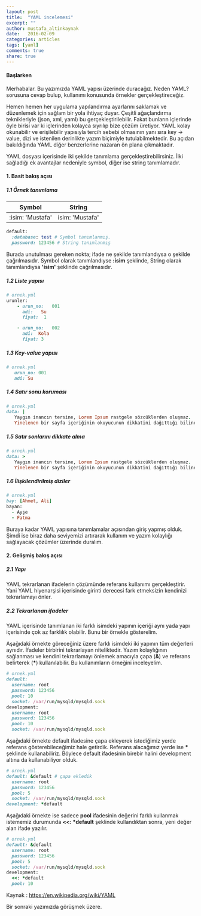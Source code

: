 ```yaml
---
layout: post
title:  "YAML incelemesi"
excerpt: ""
author: mustafa_altinkaynak
date:   2016-02-09
categories: articles
tags: [yaml]
comments: true
share: true
---
```


#### Başlarken

Merhabalar. Bu yazımızda YAML yapısı üzerinde duracağız. Neden YAML? sorusuna cevap bulup, kullanımı konusunda örnekler gerçekleştireceğiz.

Hemen hemen her uygulama yapılandırma ayarlarını saklamak ve düzenlemek için sağlam bir yola ihtiyaç duyar. Çeşitli ağaçlandırma teknikleriyle (json, xml, yaml) bu gerçekleştirilebilir. Fakat bunların içlerinde öyle birisi var ki içlerinden kolayca sıyrılıp bize çözüm üretiyor. YAML kolay okunabilir ve erişilebilir yapısıyla tercih sebebi olmasının yanı sıra key -> value, dizi ve istenilen derinlikte yazım biçimiyle tutulabilmektedir. Bu açıdan bakıldığında YAML diğer benzerlerine nazaran ön plana çıkmaktadır.

YAML dosyası içerisinde iki şekilde tanımlama gerçekleştirebilirsiniz. İlki sağladığı ek avantajlar nedeniyle symbol, diğer ise string tanımlamadır.


#### 1. Basit bakış açısı

##### 1.1 Örnek tanımlama

|Symbol|String|
|---|---|
|:isim: 'Mustafa'|isim: 'Mustafa'|

```ruby
default:
  :database: test # Symbol tanımlanmış.
  password: 123456 # String tanımlanmış
```
Burada unutulması gereken nokta; ifade ne şekilde tanımlandıysa o şekilde çağrılmasıdır. Symbol olarak tanımlandıyse **:isim** şeklinde, String olarak tanımlandıysa **'isim'** şeklinde çağrılmasıdır.

##### 1.2 Liste yapısı

```ruby
# ornek.yml
urunler:
    - urun_no:   001
      adi:   Su
      fiyat:  1

    - urun_no:   002
      adi:  Kola 
      fiyat: 3
```

##### 1.3 Key-value yapısı
```ruby
# ornek.yml
   urun_no: 001
   adi: Su
```

##### 1.4 Satır sonu koruması
```ruby
# ornek.yml
data: |
   Yaygın inancın tersine, Lorem Ipsum rastgele sözcüklerden oluşmaz.
   Yinelenen bir sayfa içeriğinin okuyucunun dikkatini dağıttığı bilinen bir gerçektir.
``` 

##### 1.5 Satır sonlarını dikkate alma
```ruby
# ornek.yml
data: >
   Yaygın inancın tersine, Lorem Ipsum rastgele sözcüklerden oluşmaz.
   Yinelenen bir sayfa içeriğinin okuyucunun dikkatini dağıttığı bilinen bir gerçektir.
``` 

##### 1.6 İlişkilendirilmiş diziler
```ruby
# ornek.yml
bay: [Ahmet, Ali]
bayan:
  - Ayşe
  - Fatma
``` 

Buraya kadar YAML yapısına tanımlamalar açısından giriş yapmış olduk. Şimdi ise biraz daha seviyemizi artırarak kullanım ve yazım kolaylığı sağlayacak çözümler üzerinde duralım.

#### 2. Gelişmiş bakış açısı 
##### 2.1 Yapı
YAML tekrarlanan ifadelerin çözümünde referans kullanımı gerçekleştirir. Yani YAML hiyenarşisi içerisinde girinti derecesi fark etmeksizin kendinizi tekrarlamayı önler.

##### 2.2 Tekrarlanan ifadeler
YAML içerisinde tanımlanan iki farklı isimdeki yapının içeriği aynı yada yapı içerisinde çok az farklılık olabilir. Bunu bir örnekle gösterelim.


Aşağıdaki örnekte göreceğiniz üzere farklı isimdeki iki yapının tüm değerleri aynıdır. İfadeler birbirini tekrarlayan niteliktedir. Yazım kolaylığının sağlanması ve kendini tekrarlamayı önlemek amacıyla çapa (**&**) ve referans belirterek (__*__) kullanılabilir. Bu kullanımların örneğini inceleyelim.

```ruby
# ornek.yml
default: 
  username: root
  password: 123456
  pool: 10
  socket: /var/run/mysqld/mysqld.sock
development:
  username: root
  password: 123456
  pool: 10
  socket: /var/run/mysqld/mysqld.sock
``` 

Aşağıdaki örnekte default ifadesine çapa ekleyerek istediğimiz yerde referans gösterebileceğimiz hale getirdik. Referans alacağımız yerde ise __*__ şeklinde kullanabiliriz. Böylece default ifadesinin birebir halini development altına da kullanabiliyor olduk. 

```ruby
# ornek.yml
default: &default # çapa ekledik
  username: root
  password: 123456
  pool: 5
  socket: /var/run/mysqld/mysqld.sock
development: *default
``` 

Aşağıdaki örnekte ise sadece **pool** ifadesinin değerini farklı kullanmak istememiz durumunda __<<: *default__ şeklinde kullandıktan sonra, yeni değer alan ifade yazılır.

```ruby
# ornek.yml
default: &default
  username: root
  password: 123456
  pool: 5
  socket: /var/run/mysqld/mysqld.sock
development:
  <<: *default
  pool: 10
``` 

Kaynak : https://en.wikipedia.org/wiki/YAML

Bir sonraki yazımızda görüşmek üzere. 
